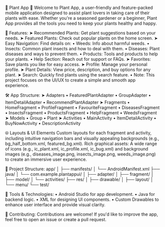 🌿 Plant App 🌿
Welcome to Plant App, a user-friendly and feature-packed mobile application designed to assist plant lovers in taking care of their plants with ease. Whether you're a seasoned gardener or a beginner, Plant App provides all the tools you need to keep your plants healthy and happy.

🚀 Features:
➤ Recommended Plants: Get plant suggestions based on your needs.
➤ Featured Plants: Check out popular plants on the home screen.
➤ Easy Navigation: Find details on:
      • Weeds: Info about harmful weeds.
      • Insects: Common plant insects and how to deal with them.
      • Diseases: Plant diseases and ways to prevent them.
      • Products: Tools and products to help your plants.
      • Help Section: Reach out for support or FAQs.
➤ Favorites: Save plants you like for easy access.
➤ Profile: Manage your personal profile.
➤ Plant Details: View price, description, and buy options for any plant.
➤ Search: Quickly find plants using the search feature.
• Note: This project focuses on the UI/UX to create a simple and smooth app experience.

🛠️ App Structure:
➤ Adapters
    • FeaturedPlantAdapter
    • GroupAdapter
    • ItemDetailAdapter
    • RecommendPlantAdapter
➤ Fragments
    • HomeFragment
    • ProfileFragment
    • FavouriteFragment
    • DiseasesFragment
    • InsectsFragment
    • ProductsFragment
    • HelpFragment
    • WeedsFragment
➤ Models
    • Group
    • Plant
➤ Activities
    • MainActivity
    • ItemDetailActivity
    • BuyNowActivity
    • DescriptionActivity

⦾ Layouts & UI Elements
Custom layouts for each fragment and activity, including intuitive navigation bars and visually appealing backgrounds (e.g., bg_half_bottom.xml, featured_bg.xml).
Rich graphical assets: A wide range of icons (e.g., ic_plant.xml, ic_profile.xml, ic_bug.xml) and background images (e.g., diseases_image.png, insects_image.png, weeds_image.png) to create an immersive user experience.

📁 Project Structure:
app/
│
├── manifests/
│   └── AndroidManifest.xml
├── java/
│   └── com.example.plantappui/
│       ├── adapter/
│       ├── fragment/
│       ├── model/
│       └── activities/
├── res/
│   ├── drawable/
│   ├── layout/
│   └── menu/
└── test/

🔧 Tools & Technologies:
• Android Studio for app development.
• Java for backend logic.
• XML for designing UI components.
• Custom Drawables to enhance user interface and provide visual clarity.

🤝 Contributing:
Contributions are welcome! If you'd like to improve the app, feel free to open an issue or create a pull request.

